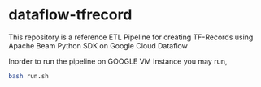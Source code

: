 # dataflow-tfrecord
This repository is a reference ETL Pipeline for creating TF-Records using Apache Beam Python SDK on Google Cloud Dataflow

Inorder to run the pipeline on GOOGLE VM Instance you may run,
```bash
bash run.sh
```
